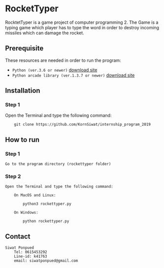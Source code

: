 # RocketTyper
  RocktetTyper is a game project of computer programming 2.
  The Game is a typing game which player has to type the word in order to destroy incoming missiles which
  can damage the rocket.
  
## Prerequisite

These resources are needed in order to run the program:

- `Python (ver.3.6 or newer)` [download site](https://www.python.org/downloads/)
- `Python arcade library (ver.1.3.7 or newer)` [download site](https://github.com/pvcraven/arcade)

## Installation

### Step 1

Open the Terminal and type the following command:

        git clone https://github.com/KornSiwat/internship_program_2019

## How to run

### Step 1

    Go to the program directory (rockettyper folder)

### Step 2

    Open the Terminal and type the following command:

        On MacOS and Linux:

            python3 rockettyper.py

        On Windows:

            python rockettyper.py

## Contact

    Siwat Ponpued
        Tel: 0615453292
        Line-id: k41763
        email: siwatponpued@gmail.com
